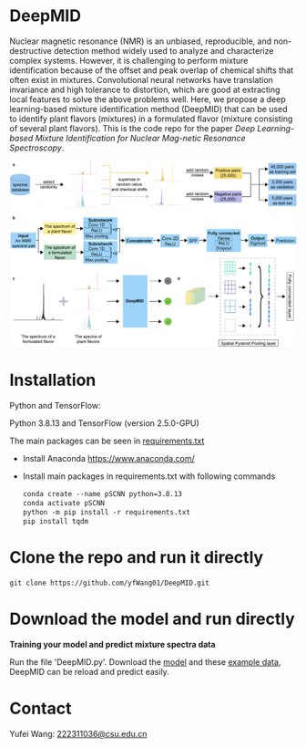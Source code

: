 # DeepMID

Nuclear magnetic resonance (NMR) is an unbiased, reproducible, and non-destructive detection method widely used to analyze and characterize complex systems. However, it is challenging to perform mixture identification because of the offset and peak overlap of chemical shifts that often exist in mixtures. Convolutional neural networks have translation invariance and high tolerance to distortion, which are good at extracting local features to solve the above problems well. Here, we propose a deep learning-based mixture identification method (DeepMID) that can be used to identify plant flavors (mixtures) in a formulated flavor (mixture consisting of several plant flavors). This is the code repo for the paper *Deep Learning-based Mixture Identification for Nuclear Mag-netic Resonance Spectroscopy*.

![DeepMID](image/DeepMID.png)

# Installation

Python and TensorFlow:

Python 3.8.13 and TensorFlow (version 2.5.0-GPU)

The main packages can be seen in [requirements.txt](requirements.txt)

- Install Anaconda
  https://www.anaconda.com/


- Install main packages in requirements.txt with following commands

  ```shell
  conda create --name pSCNN python=3.8.13
  conda activate pSCNN
  python -m pip install -r requirements.txt
  pip install tqdm
  ```


# Clone the repo and run it directly

```shell
git clone https://github.com/yfWang01/DeepMID.git
```

# Download the model and run directly


**Training your model and predict mixture spectra data**

Run the file 'DeepMID.py'. Download the [model](model/) and these [example data](data/), DeepMID can be reload and predict easily.

# Contact

Yufei Wang: 222311036@csu.edu.cn
